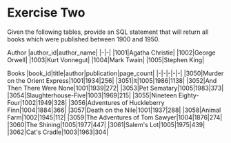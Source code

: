 # Exercise Two

Given the following tables, provide an SQL statement that will return all books which were published between 1900 and 1950.

Author
|author_id|author_name| 
|-|-|
|1001|Agatha Christie|
|1002|George Orwell|
|1003|Kurt Vonnegut|
|1004|Mark Twain|
|1005|Stephen King|

Books
|book_id|title|author|publication|page_count|
|-|-|-|-|-|
|3050|Murder on the Orient Express|1001|1934|256|
|3051|It|1005|1986|1138|
|3052|And Then There Were None|1001|1939|272|
|3053|Pet Sematary|1005|1983|373|
|3054|Slaughterhouse-Five|1003|1969|215|
|3055|Nineteen Eighty-Four|1002|1949|328|
|3056|Adventures of Huckleberry Finn|1004|1884|366|
|3057|Death on the Nile|1001|1937|288|
|3058|Animal Farm|1002|1945|112|
|3059|The Adventures of Tom Sawyer|1004|1876|274|
|3060|The Shining|1005|1977|447|
|3061|Salem's Lot|1005|1975|439|
|3062|Cat's Cradle|1003|1963|304|